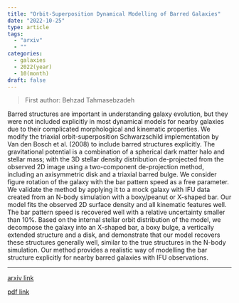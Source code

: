```yaml
---
title: "Orbit-Superposition Dynamical Modelling of Barred Galaxies"
date: "2022-10-25"
type: article
tags:
  - "arxiv"
  - ""
categories:
  - galaxies
  - 2022(year)
  - 10(month)
draft: false
---
```


> First author: Behzad Tahmasebzadeh

 Barred structures are important in understanding galaxy evolution, but they
were not included explicitly in most dynamical models for nearby galaxies due
to their complicated morphological and kinematic properties. We modify the
triaxial orbit-superposition Schwarzschild implementation by Van den Bosch et
al. (2008) to include barred structures explicitly. The gravitational potential
is a combination of a spherical dark matter halo and stellar mass; with the 3D
stellar density distribution de-projected from the observed 2D image using a
two-component de-projection method, including an axisymmetric disk and a
triaxial barred bulge. We consider figure rotation of the galaxy with the bar
pattern speed as a free parameter. We validate the method by applying it to a
mock galaxy with IFU data created from an N-body simulation with a boxy/peanut
or X-shaped bar. Our model fits the observed 2D surface density and all
kinematic features well. The bar pattern speed is recovered well with a
relative uncertainty smaller than 10%. Based on the internal stellar orbit
distribution of the model, we decompose the galaxy into an X-shaped bar, a boxy
bulge, a vertically extended structure and a disk, and demonstrate that our
model recovers these structures generally well, similar to the true structures
in the N-body simulation. Our method provides a realistic way of modelling the
bar structure explicitly for nearby barred galaxies with IFU observations.

---
[arxiv link](http://arxiv.org/abs/2210.14218v1)

[pdf link](http://arxiv.org/pdf/2210.14218v1)